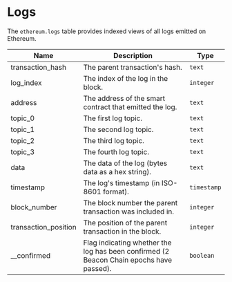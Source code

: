 # Logs

The `ethereum.logs` table provides indexed views of all logs emitted on Ethereum.

| Name                | Description                                                                 | Type        |
| --------- | --------- | --------------------------------------------------------------------------- |
| transaction_hash | The parent transaction's hash. | `text` |
| log_index | The index of the log in the block. | `integer` |
| address | The address of the smart contract that emitted the log. | `text` |
| topic_0 | The first log topic. | `text` |
| topic_1 | The second log topic. | `text` |
| topic_2 | The third log topic. | `text` |
| topic_3 | The fourth log topic. | `text` |
| data | The data of the log (bytes data as a hex string). | `text` |
| timestamp | The log's timestamp (in ISO-8601 format). | `timestamp` |
| block_number | The block number the parent transaction was included in. | `integer` |
| transaction_position | The position of the parent transaction in the block. | `integer` |
| __confirmed | Flag indicating whether the log has been confirmed (2 Beacon Chain epochs have passed). | `boolean` |
